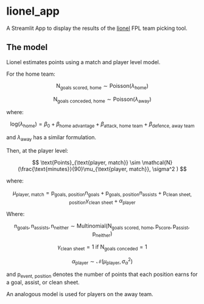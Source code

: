 # lionel_app

A Streamlit App to display the results of the [lionel](https://github.com/jth500/lionel) FPL team picking tool.

## The model

Lionel estimates points using a match and player level model.

For the home team:

$$
\text{N}_{\text{goals scored, home}} \sim \text{Poisson}(\lambda_{\text{home}})
$$

$$
\text{N}_{\text{goals conceded, home}} \sim \text{Poisson}(\lambda_{\text{away}})
$$

where:

$$
\text{log}(\lambda_{\text{home}}) = \beta_0 + \beta_{\text{home advantage}} + \beta_{\text{attack, home team}} + \beta_{\text{defence, away team}}
$$

and $\lambda_{\text{away}}$ has a similar formulation.

Then, at the player level:

$$
\text{Points}_{\text{player, match}} \sim \mathcal{N}(\frac{\text{minutes}}{90}\mu_{\text{player, match}}, \sigma^2 )
$$

where:

$$
\mu_{\text{player, match}} = \text{p}_{\text{goals, position}}\text{n}_{\text{goals}} + \text{p}_{\text{goals, position}}\text{n}_{\text{assists}} + \text{p}_{\text{clean sheet, position}}\gamma_\text{clean sheet} + \alpha_\text{player}
$$

Where:

$$
\text{n}_{\text{goals}}, \text{n}_{\text{assists}}, \text{n}_\text{neither} \sim 
                \text{Multinomial}(\text{N}_\text{goals scored, home}, \text{p}_{\text{score}}, \text{p}_{\text{assist}}, \text{p}_{\text{neither}})
$$

$$
\gamma_\text{clean sheet} = 1 \text{  if  } \text{N}_{\text{goals conceded}}=1
$$

$$
\alpha_{\text{player}} \sim \mathcal{N}(\mu_\text{player}, \sigma_{\alpha}^2)
$$

and $\text{p}_{\text{event, position}}$ denotes the number of points that each position earns for a goal, assist, or clean sheet.

An analogous model is used for players on the away team.